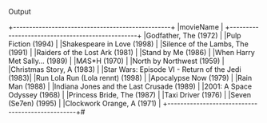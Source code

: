 
Output 

+-------------------------------------------------+
|movieName                                        |
+-------------------------------------------------+
|Godfather, The (1972)                            |
|Pulp Fiction (1994)                              |
|Shakespeare in Love (1998)                       |
|Silence of the Lambs, The (1991)                 |
|Raiders of the Lost Ark (1981)                   |
|Stand by Me (1986)                               |
|When Harry Met Sally... (1989)                   |
|M*A*S*H (1970)                                   |
|North by Northwest (1959)                        |
|Christmas Story, A (1983)                        |
|Star Wars: Episode VI - Return of the Jedi (1983)|
|Run Lola Run (Lola rennt) (1998)                 |
|Apocalypse Now (1979)                            |
|Rain Man (1988)                                  |
|Indiana Jones and the Last Crusade (1989)        |
|2001: A Space Odyssey (1968)                     |
|Princess Bride, The (1987)                       |
|Taxi Driver (1976)                               |
|Seven (Se7en) (1995)                             |
|Clockwork Orange, A (1971)                       |
+-------------------------------------------------+# 
